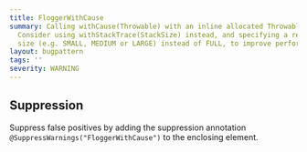 ```yaml
---
title: FloggerWithCause
summary: Calling withCause(Throwable) with an inline allocated Throwable is discouraged.
  Consider using withStackTrace(StackSize) instead, and specifying a reduced stack
  size (e.g. SMALL, MEDIUM or LARGE) instead of FULL, to improve performance.
layout: bugpattern
tags: ''
severity: WARNING
---
```


<!--
*** AUTO-GENERATED, DO NOT MODIFY ***
To make changes, edit the @BugPattern annotation or the explanation in docs/bugpattern.
-->



## Suppression
Suppress false positives by adding the suppression annotation `@SuppressWarnings("FloggerWithCause")` to the enclosing element.
